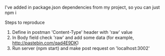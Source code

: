 I've added in package.json dependencies from my project, so you can just npm i

Steps to reproduce
1) Define in postman 'Content-Type' header with 'raw' value
2) In Body field check 'raw' and add some data (for example, http://pastebin.com/qad4E9DK)
3) Run server (npm start) and make post request on 'localhost:3002'